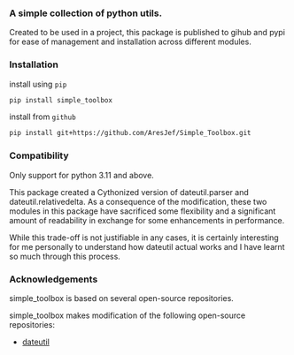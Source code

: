 ### A simple collection of python utils.

Created to be used in a project, this package is published to gihub and 
pypi for ease of management and installation across different modules.

### Installation
install using `pip`

``` bash
pip install simple_toolbox
```

install from `github`

``` bash
pip install git+https://github.com/AresJef/Simple_Toolbox.git
```

### Compatibility
Only support for python 3.11 and above.

This package created a Cythonized version of dateutil.parser and 
dateutil.relativedelta. As a consequence of the modification, these 
two modules in this package have sacrificed some flexibility and a 
significant amount of readability in exchange for some enhancements 
in performance.

While this trade-off is not justifiable in any cases, it is certainly
interesting for me personally to understand how dateutil actual works
and I have learnt so much through this process.

### Acknowledgements
simple_toolbox is based on several open-source repositories.

simple_toolbox makes modification of the following open-source repositories:
- [dateutil](https://github.com/dateutil/dateutil/)




